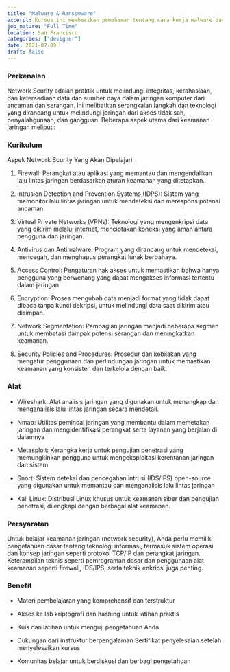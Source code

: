 ```yaml
---
title: "Malware & Ransomware"
excerpt: Kursus ini memberikan pemahaman tentang cara kerja malware dan ransomware beserta sistem dibaliknnya
job_nature: "Full Time"
location: San Francisco
categories: ["designer"]
date: 2021-07-09
draft: false
---
```


### Perkenalan

Network Scurity adalah praktik untuk melindungi integritas, kerahasiaan, dan ketersediaan data dan sumber daya dalam jaringan komputer dari ancaman dan serangan. Ini melibatkan serangkaian langkah dan teknologi yang dirancang untuk melindungi jaringan dari akses tidak sah, penyalahgunaan, dan gangguan. Beberapa aspek utama dari keamanan jaringan meliputi:


### Kurikulum

Aspek Network Scurity Yang Akan Dipelajari

1. Firewall: Perangkat atau aplikasi yang memantau dan mengendalikan lalu lintas jaringan berdasarkan aturan keamanan yang ditetapkan.

2. Intrusion Detection and Prevention Systems (IDPS): Sistem yang memonitor lalu lintas jaringan untuk mendeteksi dan merespons potensi ancaman.

3. Virtual Private Networks (VPNs): Teknologi yang mengenkripsi data yang dikirim melalui internet, menciptakan koneksi yang aman antara pengguna dan jaringan.

4. Antivirus dan Antimalware: Program yang dirancang untuk mendeteksi, mencegah, dan menghapus perangkat lunak berbahaya.

5. Access Control: Pengaturan hak akses untuk memastikan bahwa hanya pengguna yang berwenang yang dapat mengakses informasi tertentu dalam jaringan.

6. Encryption: Proses mengubah data menjadi format yang tidak dapat dibaca tanpa kunci dekripsi, untuk melindungi data saat dikirim atau disimpan.

7. Network Segmentation: Pembagian jaringan menjadi beberapa segmen untuk membatasi dampak potensi serangan dan meningkatkan keamanan.

8. Security Policies and Procedures: Prosedur dan kebijakan yang mengatur penggunaan dan perlindungan jaringan untuk memastikan keamanan yang konsisten dan terkelola dengan baik.

### Alat

- Wireshark: Alat analisis jaringan yang digunakan untuk menangkap dan menganalisis lalu lintas jaringan secara mendetail.

- Nmap: Utilitas pemindai jaringan yang membantu dalam memetakan jaringan dan mengidentifikasi perangkat serta layanan yang berjalan di dalamnya

- Metasploit: Kerangka kerja untuk pengujian penetrasi yang memungkinkan pengguna untuk mengeksploitasi kerentanan jaringan dan sistem

- Snort: Sistem deteksi dan pencegahan intrusi (IDS/IPS) open-source yang digunakan untuk memantau dan menganalisis lalu lintas jaringan

- Kali Linux: Distribusi Linux khusus untuk keamanan siber dan pengujian penetrasi, dilengkapi dengan berbagai alat keamanan.

### Persyaratan


Untuk belajar keamanan jaringan (network security), Anda perlu memiliki pengetahuan dasar tentang teknologi informasi, termasuk sistem operasi dan konsep jaringan seperti protokol TCP/IP dan perangkat jaringan. Keterampilan teknis seperti pemrograman dasar dan penggunaan alat keamanan seperti firewall, IDS/IPS, serta teknik enkripsi juga penting. 

### Benefit

- Materi pembelajaran yang komprehensif dan terstruktur

- Akses ke lab kriptografi dan hashing untuk latihan praktis

- Kuis dan latihan untuk menguji pengetahuan Anda

- Dukungan dari instruktur berpengalaman
Sertifikat penyelesaian setelah menyelesaikan kursus

- Komunitas belajar untuk berdiskusi dan berbagi pengetahuan
